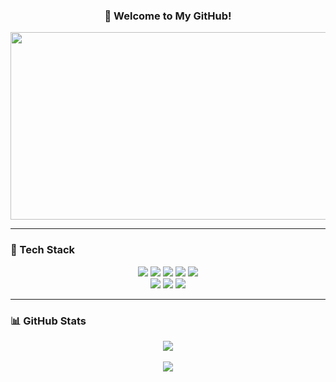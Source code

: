<h3 align="center">👋 Welcome to My GitHub!</h3>

<p align="center">
  <a href="https://www.gitanimals.org/en_US?utm_medium=image&utm_source=jihyuncoding&utm_content=farm">
    <img src="https://render.gitanimals.org/farms/jihyuncoding" width="600" height="300" />
  </a>
</p>

---

### 🧰 Tech Stack
<p align="center">
  <img src="https://img.shields.io/badge/JAVA-007396?style=for-the-badge&logo=Java&logoColor=white">
  <img src="https://img.shields.io/badge/JavaScript-F7DF1E?style=for-the-badge&logo=JavaScript&logoColor=white">
  <img src="https://img.shields.io/badge/Spring-6DB33F?style=for-the-badge&logo=Spring&logoColor=white">
  <img src="https://img.shields.io/badge/HTML5-E34F26?style=for-the-badge&logo=HTML5&logoColor=white">
  <img src="https://img.shields.io/badge/CSS3-1572B6?style=for-the-badge&logo=CSS3&logoColor=white"><br/>
  <img src="https://img.shields.io/badge/Eclipse-2C2255?style=for-the-badge&logo=Eclipse%20IDE&logoColor=white">
  <img src="https://img.shields.io/badge/github-181717?style=for-the-badge&logo=github&logoColor=white">
  <img src="https://img.shields.io/badge/C++-00599C?style=for-the-badge&logo=cplusplus&logoColor=white">
</p>

---

### 📊 GitHub Stats
<p align="center">
  <img src="https://github-readme-stats.vercel.app/api/top-langs/?username=jihyuncoding&layout=compact&theme=radical" />
  <br/><br/>
  <img src="https://github-readme-stats.vercel.app/api?username=jihyuncoding&show_icons=true&theme=radical" />
</p>
